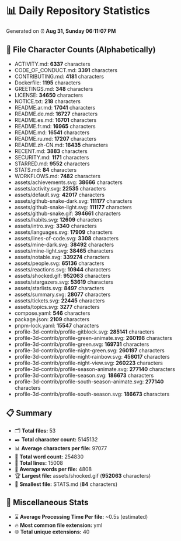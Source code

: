 # 📊 Daily Repository Statistics
Generated on ⏰ **Aug 31, Sunday 06:11:07 PM**

## 📂 File Character Counts (Alphabetically)
- ACTIVITY.md: **6337** characters
- CODE_OF_CONDUCT.md: **3391** characters
- CONTRIBUTING.md: **4181** characters
- Dockerfile: **1195** characters
- GREETINGS.md: **348** characters
- LICENSE: **34650** characters
- NOTICE.txt: **218** characters
- README.ar.md: **17041** characters
- README.de.md: **16727** characters
- README.es.md: **16701** characters
- README.fr.md: **16965** characters
- README.md: **16541** characters
- README.ru.md: **17207** characters
- README.zh-CN.md: **16435** characters
- RECENT.md: **3883** characters
- SECURITY.md: **1171** characters
- STARRED.md: **9552** characters
- STATS.md: **84** characters
- WORKFLOWS.md: **7482** characters
- assets/achievements.svg: **38666** characters
- assets/activity.svg: **22535** characters
- assets/default.svg: **42017** characters
- assets/github-snake-dark.svg: **111177** characters
- assets/github-snake-light.svg: **111177** characters
- assets/github-snake.gif: **394661** characters
- assets/habits.svg: **12609** characters
- assets/intro.svg: **3340** characters
- assets/languages.svg: **17909** characters
- assets/lines-of-code.svg: **3308** characters
- assets/mine-dark.svg: **38492** characters
- assets/mine-light.svg: **38465** characters
- assets/notable.svg: **339274** characters
- assets/people.svg: **65136** characters
- assets/reactions.svg: **10944** characters
- assets/shocked.gif: **952063** characters
- assets/stargazers.svg: **53619** characters
- assets/starlists.svg: **8497** characters
- assets/summary.svg: **28077** characters
- assets/tickets.svg: **22445** characters
- assets/topics.svg: **3277** characters
- compose.yaml: **546** characters
- package.json: **2109** characters
- pnpm-lock.yaml: **15547** characters
- profile-3d-contrib/profile-gitblock.svg: **285141** characters
- profile-3d-contrib/profile-green-animate.svg: **260198** characters
- profile-3d-contrib/profile-green.svg: **169731** characters
- profile-3d-contrib/profile-night-green.svg: **260197** characters
- profile-3d-contrib/profile-night-rainbow.svg: **456017** characters
- profile-3d-contrib/profile-night-view.svg: **260223** characters
- profile-3d-contrib/profile-season-animate.svg: **277140** characters
- profile-3d-contrib/profile-season.svg: **186673** characters
- profile-3d-contrib/profile-south-season-animate.svg: **277140** characters
- profile-3d-contrib/profile-south-season.svg: **186673** characters

## 📋 Summary
- 🗂️ **Total files:** 53
- ✒️ **Total character count:** 5145132
- 📊 **Average characters per file:** 97077
- 📝 **Total word count:** 254830
- 🧾 **Total lines:** 15008
- 📐 **Average words per file:** 4808
- 🏆 **Largest file:** assets/shocked.gif (**952063** characters)
- 🥉 **Smallest file:** STATS.md (**84** characters)

## 🌟 Miscellaneous Stats
- ⌛ **Average Processing Time Per file:** ~0.5s (estimated)
- 🔥 **Most common file extension:** yml
- 🌐 **Total unique extensions:** 40
